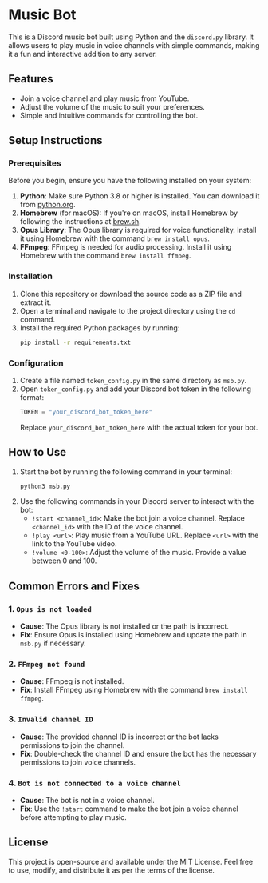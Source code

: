 # Music Bot

This is a Discord music bot built using Python and the `discord.py` library. It allows users to play music in voice channels with simple commands, making it a fun and interactive addition to any server.

## Features
- Join a voice channel and play music from YouTube.
- Adjust the volume of the music to suit your preferences.
- Simple and intuitive commands for controlling the bot.

## Setup Instructions

### Prerequisites
Before you begin, ensure you have the following installed on your system:

1. **Python**: Make sure Python 3.8 or higher is installed. You can download it from [python.org](https://www.python.org/).
2. **Homebrew** (for macOS): If you're on macOS, install Homebrew by following the instructions at [brew.sh](https://brew.sh/).
3. **Opus Library**: The Opus library is required for voice functionality. Install it using Homebrew with the command `brew install opus`.
4. **FFmpeg**: FFmpeg is needed for audio processing. Install it using Homebrew with the command `brew install ffmpeg`.

### Installation
1. Clone this repository or download the source code as a ZIP file and extract it.
2. Open a terminal and navigate to the project directory using the `cd` command.
3. Install the required Python packages by running:
   ```bash
   pip install -r requirements.txt
   ```

### Configuration
1. Create a file named `token_config.py` in the same directory as `msb.py`.
2. Open `token_config.py` and add your Discord bot token in the following format:
   ```python
   TOKEN = "your_discord_bot_token_here"
   ```
   Replace `your_discord_bot_token_here` with the actual token for your bot.

## How to Use
1. Start the bot by running the following command in your terminal:
   ```bash
   python3 msb.py
   ```
2. Use the following commands in your Discord server to interact with the bot:
   - `!start <channel_id>`: Make the bot join a voice channel. Replace `<channel_id>` with the ID of the voice channel.
   - `!play <url>`: Play music from a YouTube URL. Replace `<url>` with the link to the YouTube video.
   - `!volume <0-100>`: Adjust the volume of the music. Provide a value between 0 and 100.

## Common Errors and Fixes

### 1. `Opus is not loaded`
   - **Cause**: The Opus library is not installed or the path is incorrect.
   - **Fix**: Ensure Opus is installed using Homebrew and update the path in `msb.py` if necessary.

### 2. `FFmpeg not found`
   - **Cause**: FFmpeg is not installed.
   - **Fix**: Install FFmpeg using Homebrew with the command `brew install ffmpeg`.

### 3. `Invalid channel ID`
   - **Cause**: The provided channel ID is incorrect or the bot lacks permissions to join the channel.
   - **Fix**: Double-check the channel ID and ensure the bot has the necessary permissions to join voice channels.

### 4. `Bot is not connected to a voice channel`
   - **Cause**: The bot is not in a voice channel.
   - **Fix**: Use the `!start` command to make the bot join a voice channel before attempting to play music.

## License
This project is open-source and available under the MIT License. Feel free to use, modify, and distribute it as per the terms of the license.
